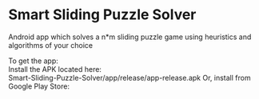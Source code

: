 # Smart Sliding Puzzle Solver
Android app which solves a n*m sliding puzzle game using heuristics and algorithms of your choice

To get the app:<br>
Install the APK located here:<br>Smart-Sliding-Puzzle-Solver/app/release/app-release.apk
Or, install from Google Play Store:<br>
